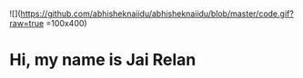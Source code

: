# 
![](https://github.com/abhisheknaiidu/abhisheknaiidu/blob/master/code.gif?raw=true =100x400)

# Hi, my name is Jai Relan

